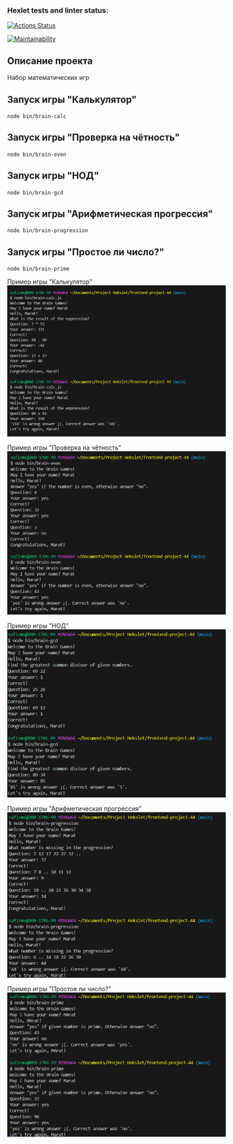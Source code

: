 ### Hexlet tests and linter status:
[![Actions Status](https://github.com/marat62/frontend-project-44/actions/workflows/hexlet-check.yml/badge.svg)](https://github.com/marat62/frontend-project-44/actions)

[![Maintainability](https://api.codeclimate.com/v1/badges/24b12e592cb4f0512694/maintainability)](https://codeclimate.com/github/marat62/frontend-project-44/maintainability)

## Описание проекта 
Набор математических игр

## Запуск игры "Калькулятор"
```
node bin/brain-calc
```
## Запуск игры "Проверка на чётность"
```
node bin/brain-even
```
## Запуск игры "НОД"
```
node bin/brain-gcd
```
## Запуск игры "Арифметическая прогрессия"
```
node bin/brain-progression
```
## Запуск игры  "Простое ли число?"
```
node bin/brain-prime
```

Пример игры "Калькулятор"
![alt text](image-2.png)

Пример игры "Проверка на чётность"
![alt text](image-3.png)

Пример игры "НОД"
![alt text](image-4.png)

Пример игры "Арифметическая прогрессия"
![alt text](image-5.png)

Пример игры "Простое ли число?"
![alt text](image-6.png)


